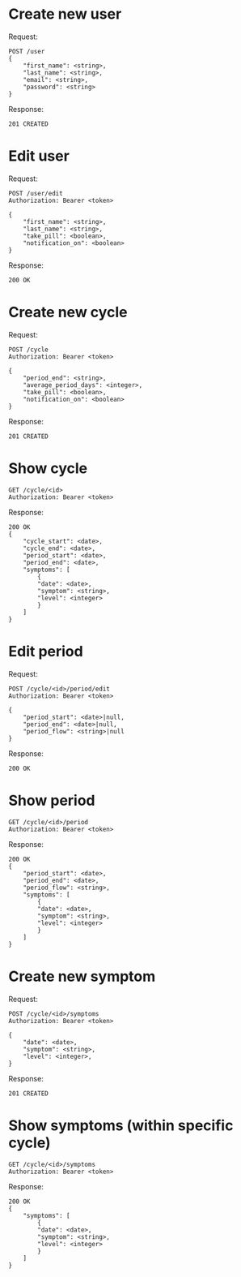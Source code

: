 # Create new user
Request:
``` 
POST /user
{
    "first_name": <string>,
    "last_name": <string>,
    "email": <string>,
    "password": <string>
}
```

Response:
``` 
201 CREATED
```

# Edit user
Request: 
``` 
POST /user/edit
Authorization: Bearer <token>

{
    "first_name": <string>,
    "last_name": <string>,
    "take_pill": <boolean>,
    "notification_on": <boolean>
}
```

Response:
``` 
200 OK
```

# Create new cycle
Request: 
``` 
POST /cycle
Authorization: Bearer <token>

{
    "period_end": <string>,
    "average_period_days": <integer>,
    "take_pill": <boolean>,
    "notification_on": <boolean>
}
```

Response:
``` 
201 CREATED
```

# Show cycle

``` 
GET /cycle/<id>
Authorization: Bearer <token>
```

Response:
```
200 OK
{
    "cycle_start": <date>,
    "cycle_end": <date>,
    "period_start": <date>,
    "period_end": <date>,
    "symptoms": [
        {
        "date": <date>,
        "symptom": <string>,
        "level": <integer>
        }
    ]
}
```

# Edit period
Request: 
``` 
POST /cycle/<id>/period/edit
Authorization: Bearer <token>

{
    "period_start": <date>|null,
    "period_end": <date>|null,
    "period_flow": <string>|null
}
```

Response:
``` 
200 OK
```

# Show period 

``` 
GET /cycle/<id>/period
Authorization: Bearer <token>
```

Response:
```
200 OK
{
    "period_start": <date>,
    "period_end": <date>,
    "period_flow": <string>,
    "symptoms": [
        {
        "date": <date>,
        "symptom": <string>,
        "level": <integer>
        }
    ]
}
```

# Create new symptom
Request: 
``` 
POST /cycle/<id>/symptoms
Authorization: Bearer <token>

{
    "date": <date>,
    "symptom": <string>,
    "level": <integer>,
}
```

Response:
``` 
201 CREATED
```

# Show symptoms (within specific cycle)

``` 
GET /cycle/<id>/symptoms
Authorization: Bearer <token>
```

Response:
```
200 OK
{
    "symptoms": [
        {
        "date": <date>,
        "symptom": <string>,
        "level": <integer>
        }
    ]
}
```